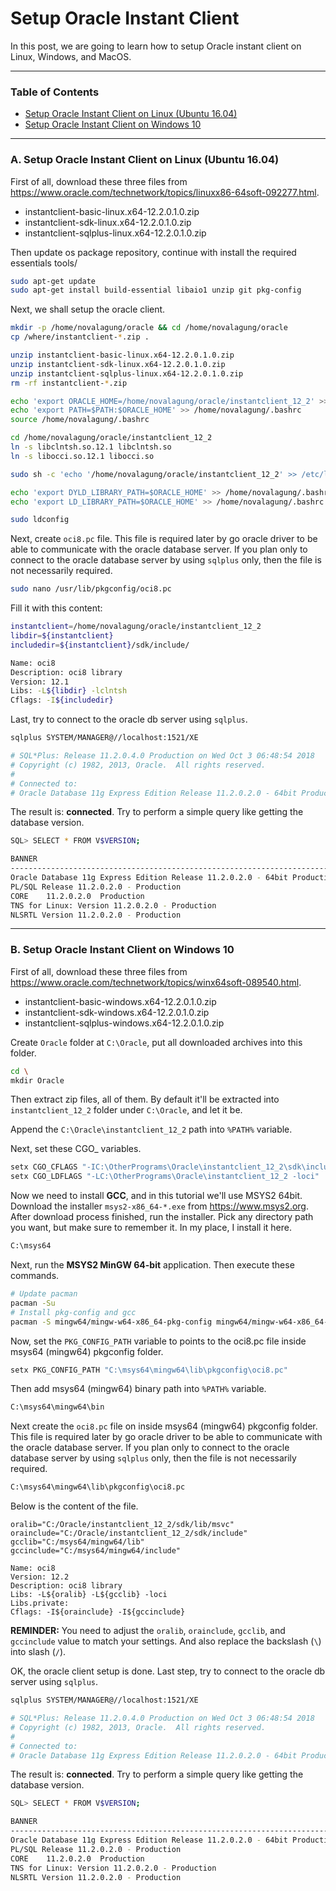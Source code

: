 # Setup Oracle Instant Client

In this post, we are going to learn how to setup Oracle instant client on Linux, Windows, and MacOS.

---

###  Table of Contents

 - [Setup Oracle Instant Client on Linux (Ubuntu 16.04)](#a-setup-oracle-instant-client-on-linux-ubuntu-1604)
 - [Setup Oracle Instant Client on Windows 10](#b-setup-oracle-instant-client-on-windows-10)

---

### A. Setup Oracle Instant Client on Linux (Ubuntu 16.04)

First of all, download these three files from https://www.oracle.com/technetwork/topics/linuxx86-64soft-092277.html.

- instantclient-basic-linux.x64-12.2.0.1.0.zip
- instantclient-sdk-linux.x64-12.2.0.1.0.zip
- instantclient-sqlplus-linux.x64-12.2.0.1.0.zip

Then update os package repository, continue with install the required essentials tools/

```bash
sudo apt-get update
sudo apt-get install build-essential libaio1 unzip git pkg-config
```

Next, we shall setup the oracle client.

```bash
mkdir -p /home/novalagung/oracle && cd /home/novalagung/oracle
cp /where/instantclient-*.zip .

unzip instantclient-basic-linux.x64-12.2.0.1.0.zip
unzip instantclient-sdk-linux.x64-12.2.0.1.0.zip
unzip instantclient-sqlplus-linux.x64-12.2.0.1.0.zip
rm -rf instantclient-*.zip

echo 'export ORACLE_HOME=/home/novalagung/oracle/instantclient_12_2' >> /home/novalagung/.bashrc
echo 'export PATH=$PATH:$ORACLE_HOME' >> /home/novalagung/.bashrc
source /home/novalagung/.bashrc

cd /home/novalagung/oracle/instantclient_12_2
ln -s libclntsh.so.12.1 libclntsh.so
ln -s libocci.so.12.1 libocci.so

sudo sh -c 'echo '/home/novalagung/oracle/instantclient_12_2' >> /etc/ld.so.conf.d/oracle-instantclient.conf'

echo 'export DYLD_LIBRARY_PATH=$ORACLE_HOME' >> /home/novalagung/.bashrc
echo 'export LD_LIBRARY_PATH=$ORACLE_HOME' >> /home/novalagung/.bashrc

sudo ldconfig
```

Next, create `oci8.pc` file. This file is required later by go oracle driver to be able to communicate with the oracle database server. If you plan only to connect to the oracle database server by using `sqlplus` only, then the file is not necessarily required.

```bash
sudo nano /usr/lib/pkgconfig/oci8.pc
```

Fill it with this content:

```bash
instantclient=/home/novalagung/oracle/instantclient_12_2
libdir=${instantclient}
includedir=${instantclient}/sdk/include/

Name: oci8
Description: oci8 library
Version: 12.1
Libs: -L${libdir} -lclntsh
Cflags: -I${includedir}
```

Last, try to connect to the oracle db server using `sqlplus`.

```bash
sqlplus SYSTEM/MANAGER@//localhost:1521/XE

# SQL*Plus: Release 11.2.0.4.0 Production on Wed Oct 3 06:48:54 2018
# Copyright (c) 1982, 2013, Oracle.  All rights reserved.
# 
# Connected to:
# Oracle Database 11g Express Edition Release 11.2.0.2.0 - 64bit Production
```

The result is: **connected**. Try to perform a simple query like getting the database version.

```bash
SQL> SELECT * FROM V$VERSION;

BANNER
--------------------------------------------------------------------------------
Oracle Database 11g Express Edition Release 11.2.0.2.0 - 64bit Production
PL/SQL Release 11.2.0.2.0 - Production
CORE	11.2.0.2.0	Production
TNS for Linux: Version 11.2.0.2.0 - Production
NLSRTL Version 11.2.0.2.0 - Production
```

---

### B. Setup Oracle Instant Client on Windows 10

First of all, download these three files from https://www.oracle.com/technetwork/topics/winx64soft-089540.html.

- instantclient-basic-windows.x64-12.2.0.1.0.zip
- instantclient-sdk-windows.x64-12.2.0.1.0.zip
- instantclient-sqlplus-windows.x64-12.2.0.1.0.zip

Create `Oracle` folder at `C:\Oracle`, put all downloaded archives into this folder.

```bash
cd \
mkdir Oracle
```

Then extract zip files, all of them. By default it'll be extracted into `instantclient_12_2` folder under `C:\Oracle`, and let it be.

Append the `C:\Oracle\instantclient_12_2` path into `%PATH%` variable.

Next, set these CGO_ variables.

```bash
setx CGO_CFLAGS "-IC:\OtherPrograms\Oracle\instantclient_12_2\sdk\include"
setx CGO_LDFLAGS "-LC:\OtherPrograms\Oracle\instantclient_12_2 -loci"
```

Now we need to install **GCC**, and in this tutorial we'll use MSYS2 64bit. Download the installer `msys2-x86_64-*.exe` from https://www.msys2.org. After download process finished, run the installer. Pick any directory path you want, but make sure to remember it. In my place, I install it here.

```bash
C:\msys64
```

Next, run the **MSYS2 MinGW 64-bit** application. Then execute these commands.

```bash
# Update pacman
pacman -Su
# Install pkg-config and gcc
pacman -S mingw64/mingw-w64-x86_64-pkg-config mingw64/mingw-w64-x86_64-gcc
```

Now, set the `PKG_CONFIG_PATH` variable to points to the oci8.pc file inside msys64 (mingw64) pkgconfig folder.

```bash
setx PKG_CONFIG_PATH "C:\msys64\mingw64\lib\pkgconfig\oci8.pc"
```

Then add msys64 (mingw64) binary path into `%PATH%` variable.

```bash
C:\msys64\mingw64\bin
```

Next create the `oci8.pc` file on inside msys64 (mingw64) pkgconfig folder. This file is required later by go oracle driver to be able to communicate with the oracle database server. If you plan only to connect to the oracle database server by using `sqlplus` only, then the file is not necessarily required.

```bash
C:\msys64\mingw64\lib\pkgconfig\oci8.pc
```

Below is the content of the file.

```
oralib="C:/Oracle/instantclient_12_2/sdk/lib/msvc"
orainclude="C:/Oracle/instantclient_12_2/sdk/include"
gcclib="C:/msys64/mingw64/lib"
gccinclude="C:/msys64/mingw64/include"

Name: oci8
Version: 12.2
Description: oci8 library
Libs: -L${oralib} -L${gcclib} -loci
Libs.private:
Cflags: -I${orainclude} -I${gccinclude}
```

**REMINDER:** You need to adjust the `oralib`, `orainclude`, `gcclib`, and `gccinclude` value to match your settings. And also replace the backslash (`\`) into slash (`/`).

OK, the oracle client setup is done. Last step, try to connect to the oracle db server using `sqlplus`.

```bash
sqlplus SYSTEM/MANAGER@//localhost:1521/XE

# SQL*Plus: Release 11.2.0.4.0 Production on Wed Oct 3 06:48:54 2018
# Copyright (c) 1982, 2013, Oracle.  All rights reserved.
# 
# Connected to:
# Oracle Database 11g Express Edition Release 11.2.0.2.0 - 64bit Production
```

The result is: **connected**. Try to perform a simple query like getting the database version.

```bash
SQL> SELECT * FROM V$VERSION;

BANNER
--------------------------------------------------------------------------------
Oracle Database 11g Express Edition Release 11.2.0.2.0 - 64bit Production
PL/SQL Release 11.2.0.2.0 - Production
CORE	11.2.0.2.0	Production
TNS for Linux: Version 11.2.0.2.0 - Production
NLSRTL Version 11.2.0.2.0 - Production
```
